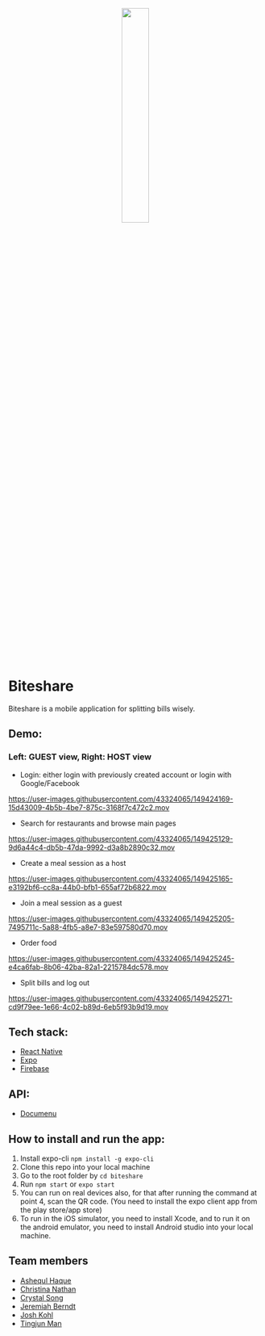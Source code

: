 <p align="center" width="100%">
    <img width="33%" src="https://user-images.githubusercontent.com/43324065/149425783-571ff4bb-c102-495e-b144-af6ee5df81a7.png">
</p>

# Biteshare
Biteshare is a mobile application for splitting bills wisely. 

## Demo:
### Left: GUEST view, Right: HOST view
- Login: either login with previously created account or login with Google/Facebook

https://user-images.githubusercontent.com/43324065/149424169-15d43009-4b5b-4be7-875c-3168f7c472c2.mov

- Search for restaurants and browse main pages

https://user-images.githubusercontent.com/43324065/149425129-9d6a44c4-db5b-47da-9992-d3a8b2890c32.mov

- Create a meal session as a host

https://user-images.githubusercontent.com/43324065/149425165-e3192bf6-cc8a-44b0-bfb1-655af72b6822.mov

- Join a meal session as a guest

https://user-images.githubusercontent.com/43324065/149425205-7495711c-5a88-4fb5-a8e7-83e597580d70.mov

- Order food

https://user-images.githubusercontent.com/43324065/149425245-e4ca6fab-8b06-42ba-82a1-2215784dc578.mov

- Split bills and log out

https://user-images.githubusercontent.com/43324065/149425271-cd9f79ee-1e66-4c02-b89d-6eb5f93b9d19.mov

## Tech stack:
- [React Native](https://reactnative.dev/)
- [Expo](https://docs.expo.dev/)
- [Firebase](https://firebase.google.com/docs?authuser=3)

## API:
- [Documenu](https://documenu.com/)

## How to install and run the app:
1. Install expo-cli `npm install -g expo-cli`
2. Clone this repo into your local machine
3. Go to the root folder by `cd biteshare`
4. Run `npm start` or `expo start`
5. You can run on real devices also, for that after running the command at point 4, scan the QR code. (You need to install the expo client app from the play store/app store)
6. To run in the iOS simulator, you need to install Xcode, and to run it on the android emulator, you need to install Android studio into your local machine.

## Team members
- [Ashequl Haque](https://github.com/ashequl93)
- [Christina Nathan](https://github.com/christinanate)
- [Crystal Song](https://github.com/crystalsong2021)
- [Jeremiah Berndt](https://github.com/JeremiahBerndt)
- [Josh Kohl](https://github.com/JK0hl)
- [Tingjun Man](https://github.com/tm2838)
